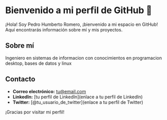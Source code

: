 # Bienvenido a mi perfil de GitHub 👋

¡Hola! Soy Pedro Humberto Romero, ¡bienvenido a mi espacio en GitHub! Aquí encontrarás información sobre mí y mis proyectos.

## Sobre mí
Ingeniero en sistemas de informacion con conocimientos en programacion desktop, bases de datos y linux

## Contacto
- **Correo electrónico:** tu@email.com
- **LinkedIn:** [tu perfil de LinkedIn](enlace a tu perfil de LinkedIn)
- **Twitter:** [@tu_usuario_de_twitter](enlace a tu perfil de Twitter)

¡Gracias por visitar mi perfil!

